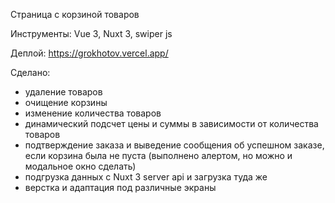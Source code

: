 Страница  с корзиной товаров

Инструменты: Vue 3, Nuxt 3, swiper js

Деплой: https://grokhotov.vercel.app/

Сделано:
- удаление товаров
- очищение корзины
- изменение количества товаров
- динамический подсчет цены и суммы в зависимости от количества товаров
- подтверждение заказа и выведение сообщения об успешном заказе, если корзина была не пуста (выполнено алертом, но можно и модальное окно сделать)
- подгрузка данных с Nuxt 3 server api и загрузка туда же
- верстка и адаптация под различные экраны
